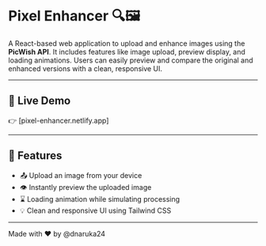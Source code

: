# Pixel Enhancer 🔍🖼️

A React-based web application to upload and enhance images using the **PicWish API**. It includes features like image upload, preview display, and loading animations. Users can easily preview and compare the original and enhanced versions with a clean, responsive UI.

---

## 🔗 Live Demo

👉 [pixel-enhancer.netlify.app]

---

## 🚀 Features

- 📤 Upload an image from your device
- 👁️ Instantly preview the uploaded image
- ⌛ Loading animation while simulating processing
- 💡 Clean and responsive UI using Tailwind CSS

---

Made with ❤️ by @dnaruka24
